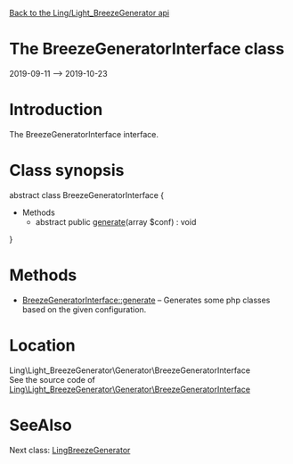 [Back to the Ling/Light_BreezeGenerator api](https://github.com/lingtalfi/Light_BreezeGenerator/blob/master/doc/api/Ling/Light_BreezeGenerator.md)



The BreezeGeneratorInterface class
================
2019-09-11 --> 2019-10-23






Introduction
============

The BreezeGeneratorInterface interface.



Class synopsis
==============


abstract class <span class="pl-k">BreezeGeneratorInterface</span>  {

- Methods
    - abstract public [generate](https://github.com/lingtalfi/Light_BreezeGenerator/blob/master/doc/api/Ling/Light_BreezeGenerator/Generator/BreezeGeneratorInterface/generate.md)(array $conf) : void

}






Methods
==============

- [BreezeGeneratorInterface::generate](https://github.com/lingtalfi/Light_BreezeGenerator/blob/master/doc/api/Ling/Light_BreezeGenerator/Generator/BreezeGeneratorInterface/generate.md) &ndash; Generates some php classes based on the given configuration.





Location
=============
Ling\Light_BreezeGenerator\Generator\BreezeGeneratorInterface<br>
See the source code of [Ling\Light_BreezeGenerator\Generator\BreezeGeneratorInterface](https://github.com/lingtalfi/Light_BreezeGenerator/blob/master/Generator/BreezeGeneratorInterface.php)



SeeAlso
==============
Next class: [LingBreezeGenerator](https://github.com/lingtalfi/Light_BreezeGenerator/blob/master/doc/api/Ling/Light_BreezeGenerator/Generator/LingBreezeGenerator.md)<br>
